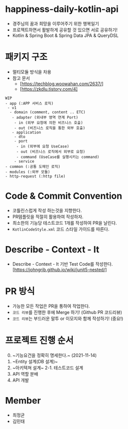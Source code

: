 # happiness-daily-kotlin-api
- 경주님의 꿈과 희망을 이루어주기 위한 행복일기
- 프로젝트하면서 활발하게 공유할 것 있으면 서로 공유하기!
- Kotlin & Spring Boot & Spring Data JPA & QueryDSL

# 패키지 구조
- 멀티모듈 방식을 차용
- 참고 문서 
  - [https://techblog.woowahan.com/2637/]
  - [https://zkdlu.tistory.com/4]

```
WIP
- app (:APP 서비스 로직)
 - v1
  - domain (comment, content .. ETC)
   - adapter (외내부 영역 연계 Port)
    - in (외부 요청에 의한 비즈니스 호출)
    - out (비즈니스 로직을 통한 외부 호출)
   - application
    - dto
    - port
     - in (외부에 요청 UseCase)
     - out (비즈니스 로직에서 외부로 요청)
     - command (UseCase를 실행시키는 command)
    - service
- common (:공통 도메인 로직)
- modules (:외부 모듈)
- http-request (:http file)
```

# Code & Commit Convention
- 코틀린스럽게 작성 하는것을 지향한다.
- PR템플릿을 적절히 활용하여 작성하자.
- 최소한의 기능당 테스트코드 1개를 작성하여 PR을 날린다.
- `KotlinCodeStyle.xml` 코드 스타일 가이드를 따른다.

# Describe - Context - It
- Describe - Context - It 기반 Test Code를 작성한다.
[https://johngrib.github.io/wiki/junit5-nested/]

# PR 방식
- 가능한 모든 작업은 PR을 통하여 작업한다.
- `코드 리뷰`를 진행한 후에 Merge 하기! (Github PR 코드리뷰)
- `코드 리뷰`는 부드러운 말투 or 이모지와 함께 작성하기! (중요!)

# 프로젝트 진행 순서
0. ~기능요건을 정확히 명세한다.~ (2021-11-14)
1. ~Entity 설계(DB 설계)~
2. ~아키텍쳐 설계~
2-1. 테스트코드 설계 
3. API 역할 분배
4. API 개발

# Member

- 최정균
- 김민태
